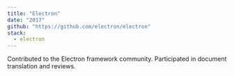 ```yaml
---
title: "Electron"
date: "2017"
github: "https://github.com/electron/electron"
stack:
  - electron
---
```


Contributed to the Electron framework community. Participated in document translation and reviews.
